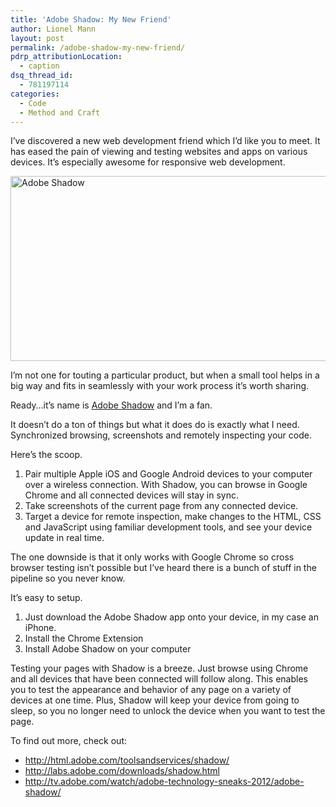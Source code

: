 ```yaml
---
title: 'Adobe Shadow: My New Friend'
author: Lionel Mann
layout: post
permalink: /adobe-shadow-my-new-friend/
pdrp_attributionLocation:
  - caption
dsq_thread_id:
  - 781197114
categories:
  - Code
  - Method and Craft
---
```

I&#8217;ve discovered a new web development friend which I&#8217;d like you to meet. It has eased the pain of viewing and testing websites and apps on various devices. It&#8217;s especially awesome for responsive web development.

<img class="aligncenter size-full wp-image-9629" title="Adobe Shadow" alt="Adobe Shadow" src="http://hypenotic.com/wordpress/wp-content/uploads/2012/07/adobeshadow.jpg" width="584" height="296" />

I&#8217;m not one for touting a particular product, but when a small tool helps in a big way and fits in seamlessly with your work process it&#8217;s worth sharing.

Ready&#8230;it&#8217;s name is <a href="http://html.adobe.com/toolsandservices/shadow/" target="_blank">Adobe Shadow</a> and I&#8217;m a fan.

It doesn&#8217;t do a ton of things but what it does do is exactly what I need. Synchronized browsing, screenshots and remotely inspecting your code.

Here&#8217;s the scoop.

1.  Pair multiple Apple iOS and Google Android devices to your computer over a wireless connection. With Shadow, you can browse in Google Chrome and all connected devices will stay in sync.
2.  Take screenshots of the current page from any connected device.
3.  Target a device for remote inspection, make changes to the HTML, CSS and JavaScript using familiar development tools, and see your device update in real time.

The one downside is that it only works with Google Chrome so cross browser testing isn&#8217;t possible but I&#8217;ve heard there is a bunch of stuff in the pipeline so you never know.

It&#8217;s easy to setup.

1.  Just download the Adobe Shadow app onto your device, in my case an iPhone.
2.  Install the Chrome Extension
3.  Install Adobe Shadow on your computer

Testing your pages with Shadow is a breeze. Just browse using Chrome and all devices that have been connected will follow along. This enables you to test the appearance and behavior of any page on a variety of devices at one time. Plus, Shadow will keep your device from going to sleep, so you no longer need to unlock the device when you want to test the page.

To find out more, check out:

*   <http://html.adobe.com/toolsandservices/shadow/>
*   <http://labs.adobe.com/downloads/shadow.html>
*   <http://tv.adobe.com/watch/adobe-technology-sneaks-2012/adobe-shadow/>